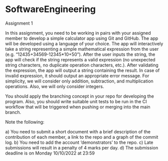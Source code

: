 # SoftwareEngineering
Assignment 1

In this assignment, you need to be working in pairs with your assigned member to develop a simple calculator app using Git and GitHub. The app will be developed using a language of your choice. The app will interactively take a string representing a simple mathematical expression from the user (e.g. “12435+34569-12345*10+50”). After the user inputs the string, the app will check if the string represents a valid expression (no unexpected string characters, no duplicate operation characters, etc.). After validating the expression, the app will output a string containing the result. In case of invalid expression, it should output an appropriate error message.  For simplicity, we will consider only addition, subtraction, and multiplication operations. Also, we will only consider integers.

You should apply the branching concept in your repo for developing the program. Also, you should write suitable unit tests to be run in the CI workflow that will be triggered when pushing or merging into the main branch.  

Note the following:

a) You need to submit a short document with a brief description of the contribution of each member, a link to the repo and a graph of the commit log.
b) You need to add the account ‘demonstrators’ to the repo.
c) Late submissions will result in a penalty of 4 marks per day.
d) The submission deadline is on Monday 10/10/2022 at 23:59
